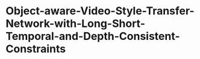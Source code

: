 # Object-aware-Video-Style-Transfer-Network-with-Long-Short-Temporal-and-Depth-Consistent-Constraints